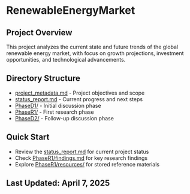 # RenewableEnergyMarket

## Project Overview

This project analyzes the current state and future trends of the global renewable energy market, with focus on growth projections, investment opportunities, and technological advancements.

## Directory Structure

- [project_metadata.md](./project_metadata.md) - Project objectives and scope
- [status_report.md](./status_report.md) - Current progress and next steps
- [PhaseD1/](./PhaseD1/) - Initial discussion phase
- [PhaseR1/](./PhaseR1/) - First research phase
- [PhaseD2/](./PhaseD2/) - Follow-up discussion phase

## Quick Start

- Review the [status_report.md](./status_report.md) for current project status
- Check [PhaseR1/findings.md](./PhaseR1/findings.md) for key research findings
- Explore [PhaseR1/resources/](./PhaseR1/resources/) for stored reference materials

## Last Updated: April 7, 2025
